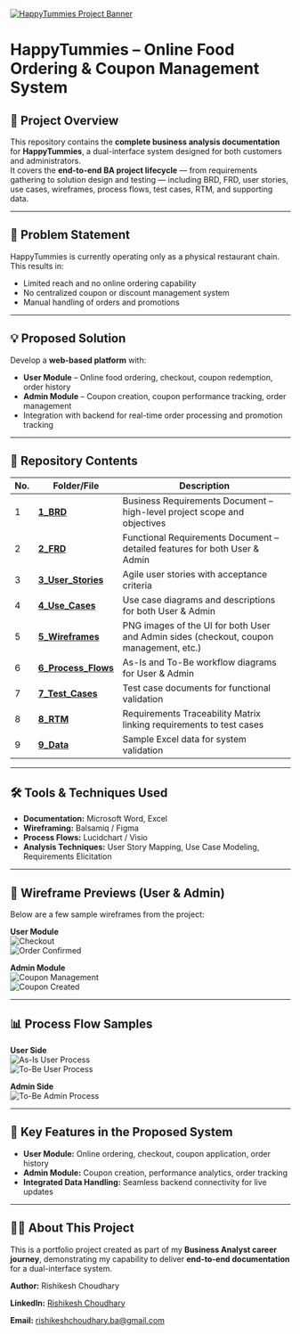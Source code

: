 [![HappyTummies Project Banner](5_Wireframes/HappyTummies_Banner.png)](5_Wireframes/HappyTummies_Banner.png)

# HappyTummies – Online Food Ordering & Coupon Management System

## 📌 Project Overview
This repository contains the **complete business analysis documentation** for **HappyTummies**, a dual-interface system designed for both customers and administrators.  
It covers the **end-to-end BA project lifecycle** — from requirements gathering to solution design and testing — including BRD, FRD, user stories, use cases, wireframes, process flows, test cases, RTM, and supporting data.

---

## 🏦 Problem Statement
HappyTummies is currently operating only as a physical restaurant chain. This results in:
- Limited reach and no online ordering capability
- No centralized coupon or discount management system
- Manual handling of orders and promotions

---

## 💡 Proposed Solution
Develop a **web-based platform** with:
- **User Module** – Online food ordering, checkout, coupon redemption, order history  
- **Admin Module** – Coupon creation, coupon performance tracking, order management  
- Integration with backend for real-time order processing and promotion tracking

---

## 📂 Repository Contents

| No. | Folder/File | Description |
|-----|-------------|-------------|
| 1 | [**1_BRD**](1_BRD/) | Business Requirements Document – high-level project scope and objectives |
| 2 | [**2_FRD**](2_FRD/) | Functional Requirements Document – detailed features for both User & Admin |
| 3 | [**3_User_Stories**](3_User_Stories/) | Agile user stories with acceptance criteria |
| 4 | [**4_Use_Cases**](4_Use_Cases/) | Use case diagrams and descriptions for both User & Admin |
| 5 | [**5_Wireframes**](5_Wireframes/) | PNG images of the UI for both User and Admin sides (checkout, coupon management, etc.) |
| 6 | [**6_Process_Flows**](6_Process_Flows/) | As-Is and To-Be workflow diagrams for User & Admin |
| 7 | [**7_Test_Cases**](7_Test_Cases/) | Test case documents for functional validation |
| 8 | [**8_RTM**](8_RTM/) | Requirements Traceability Matrix linking requirements to test cases |
| 9 | [**9_Data**](9_Data/) | Sample Excel data for system validation |

---

## 🛠 Tools & Techniques Used
- **Documentation:** Microsoft Word, Excel  
- **Wireframing:** Balsamiq / Figma  
- **Process Flows:** Lucidchart / Visio  
- **Analysis Techniques:** User Story Mapping, Use Case Modeling, Requirements Elicitation

---

## 📸 Wireframe Previews (User & Admin)
Below are a few sample wireframes from the project:

**User Module**  
![Checkout](5_Wireframes/Wireframe_1_User%20(Checkout).png)  
![Order Confirmed](5_Wireframes/Wireframe_2_User%20(Order%20Confirmed).png)  

**Admin Module**  
![Coupon Management](5_Wireframes/Wireframe_5_Admin%20(Coupon%20Management).png)  
![Coupon Created](5_Wireframes/Wireframe_8_Admin%20(Coupon%20Created%20Successfully).png)  

---

## 📊 Process Flow Samples
**User Side**  
![As-Is User Process](6_Process_Flows/As-Is%20Process%20(User).png)  
![To-Be User Process](6_Process_Flows/To-Be%20Process%20(User).png)  

**Admin Side**  
![To-Be Admin Process](6_Process_Flows/To-Be%20Process%20(Admin).png)  

---

## 🎯 Key Features in the Proposed System
- **User Module:** Online ordering, checkout, coupon application, order history  
- **Admin Module:** Coupon creation, performance analytics, order tracking  
- **Integrated Data Handling:** Seamless backend connectivity for live updates

---

## 👩‍💼 About This Project
This is a portfolio project created as part of my **Business Analyst career journey**, demonstrating my capability to deliver **end-to-end documentation** for a dual-interface system.

**Author:** Rishikesh Choudhary  

**LinkedIn:** [Rishikesh Choudhary](https://www.linkedin.com/in/rishikesh-choudhary-ba-166100377)  

**Email:** rishikeshchoudhary.ba@gmail.com  
